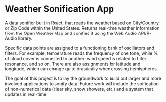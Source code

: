 # Weather Sonification App

A data sonifier built in React, that reads the weather based on City/Country or Zip Code within the United States.  Returns real-time weather information from the Open Weather Map and sonifies it using the Web Audio API/R-Audio library.

Specific data points are assigned to a functioning bank of oscillators and filters. For example, temperature reads the frequency of one tone, while % of cloud cover is connected to another; wind speed is related to filter resonance, and so on. There are also assignments for latitude and longitude, which can change quite drastically when crossing hemispheres.

The goal of this project is to lay the groundwork to build out larger and more involved applications to sonify data.  Future work will include the soification of non-numerical data (clear sky, snow showers, etc.) and a system that updates in real-time.